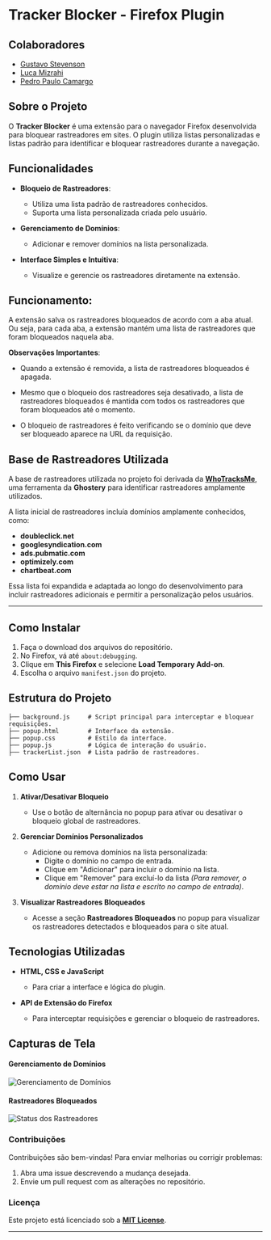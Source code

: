 # Tracker Blocker - Firefox Plugin

## Colaboradores
- [Gustavo Stevenson](https://github.com/gustavoeso)
- [Luca Mizrahi](https://github.com/LucaMizrahi)
- [Pedro Paulo Camargo](https://github.com/PedroPauloMorenoCamargo)

## Sobre o Projeto
O **Tracker Blocker** é uma extensão para o navegador Firefox desenvolvida para bloquear rastreadores em sites. O plugin utiliza listas personalizadas e listas padrão para identificar e bloquear rastreadores durante a navegação.

## Funcionalidades
- **Bloqueio de Rastreadores**:
  - Utiliza uma lista padrão de rastreadores conhecidos.
  - Suporta uma lista personalizada criada pelo usuário.

- **Gerenciamento de Domínios**:
  - Adicionar e remover domínios na lista personalizada.
  
- **Interface Simples e Intuitiva**:
  - Visualize e gerencie os rastreadores diretamente na extensão.

## Funcionamento:

A extensão salva os rastreadores bloqueados de acordo com a aba atual. Ou seja, para cada aba, a extensão mantém uma lista de rastreadores que foram bloqueados naquela aba. 

**Observações Importantes**:

- Quando a extensão é removida, a lista de rastreadores bloqueados é apagada. 

- Mesmo que o bloqueio dos rastreadores seja desativado, a lista de rastreadores bloqueados é mantida com todos os rastreadores que foram bloqueados até o momento.

- O bloqueio de rastreadores é feito verificando se o domínio que deve ser bloqueado aparece na URL da requisição.

## Base de Rastreadores Utilizada

A base de rastreadores utilizada no projeto foi derivada da **[WhoTracksMe](https://www.ghostery.com/whotracksme/trackers)**, uma ferramenta da **Ghostery** para identificar rastreadores amplamente utilizados.  

A lista inicial de rastreadores incluía domínios amplamente conhecidos, como:
- **doubleclick.net**
- **googlesyndication.com**
- **ads.pubmatic.com**
- **optimizely.com**
- **chartbeat.com**

Essa lista foi expandida e adaptada ao longo do desenvolvimento para incluir rastreadores adicionais e permitir a personalização pelos usuários.

---

## Como Instalar
1. Faça o download dos arquivos do repositório.
2. No Firefox, vá até `about:debugging`.
3. Clique em **This Firefox** e selecione **Load Temporary Add-on**.
4. Escolha o arquivo `manifest.json` do projeto.

## Estrutura do Projeto
```plaintext
├── background.js     # Script principal para interceptar e bloquear requisições.
├── popup.html        # Interface da extensão.
├── popup.css         # Estilo da interface.
├── popup.js          # Lógica de interação do usuário.
├── trackerList.json  # Lista padrão de rastreadores.
```

## **Como Usar**

1. **Ativar/Desativar Bloqueio**  
   - Use o botão de alternância no popup para ativar ou desativar o bloqueio global de rastreadores.  

2. **Gerenciar Domínios Personalizados**  
   - Adicione ou remova domínios na lista personalizada:
     - Digite o domínio no campo de entrada.
     - Clique em "Adicionar" para incluir o domínio na lista.
     - Clique em "Remover" para excluí-lo da lista *(Para remover, o domínio deve estar na lista e escrito no campo de entrada)*.

3. **Visualizar Rastreadores Bloqueados**  
   - Acesse a seção **Rastreadores Bloqueados** no popup para visualizar os rastreadores detectados e bloqueados para o site atual.  

## **Tecnologias Utilizadas**

- **HTML, CSS e JavaScript**  
  - Para criar a interface e lógica do plugin.  

- **API de Extensão do Firefox**  
  - Para interceptar requisições e gerenciar o bloqueio de rastreadores.  

## **Capturas de Tela**

#### Gerenciamento de Domínios
![Gerenciamento de Domínios](./screenshots/domains-management.png)

#### Rastreadores Bloqueados
![Status dos Rastreadores](./screenshots/trackers-status.png)

### **Contribuições**

Contribuições são bem-vindas! Para enviar melhorias ou corrigir problemas:  

1. Abra uma issue descrevendo a mudança desejada.  
2. Envie um pull request com as alterações no repositório.  

### **Licença**

Este projeto está licenciado sob a **[MIT License](./LICENSE)**.  

--- 